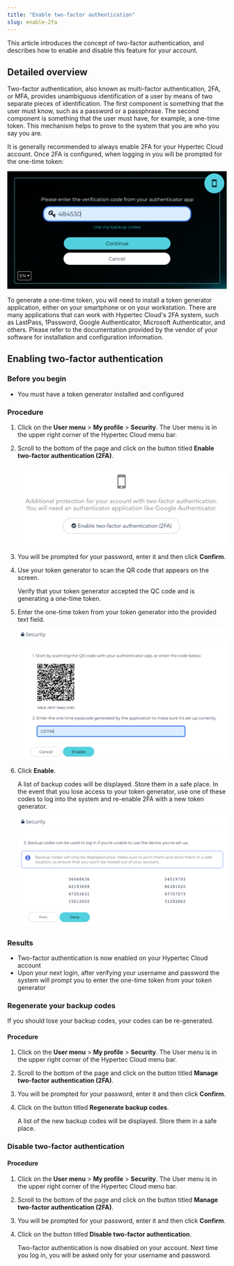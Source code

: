 ```yaml
---
title: "Enable two-factor authentication"
slug: enable-2fa
---
```



This article introduces the concept of two-factor authentication, and describes how to enable and disable this feature for your account.

## Detailed overview

Two-factor authentication, also known as multi-factor authentication, 2FA, or MFA, provides unambiguous identification of a user by means of two separate pieces of identification. The first component is something that the user must know, such as a password or a passphrase. The second component is something that the user must have, for example, a one-time token. This mechanism helps to prove to the system that you are who you say you are.

It is generally recommended to always enable 2FA for your Hypertec Cloud account. Once 2FA is configured, when logging in you will be prompted for the one-time token:

![Screenshot of the Hypertec Cloud login page prompting for a one-time token](/assets/enable-2fa-login-en.png)

To generate a one-time token, you will need to install a token generator application, either on your smartphone or on your workstation. There are many applications that can work with Hypertec Cloud's 2FA system, such as LastPass, 1Password, Google Authenticator, Microsoft Authenticator, and others. Please refer to the documentation provided by the vendor of your software for installation and configuration information.

## Enabling two-factor authentication

### Before you begin

-   You must have a token generator installed and configured

### Procedure

1.  Click on the **User menu** \> **My profile** \> **Security**. The User menu is in the upper right corner of the Hypertec Cloud menu bar.

2.  Scroll to the bottom of the page and click on the button titled **Enable two-factor authentication \(2FA\)**.

    ![Screenshot of the Security page, focused on the Enable two-factor authentication button](/assets/enable-2fa-enablebutton-en.png)

3.  You will be prompted for your password, enter it and then click **Confirm**.

4.  Use your token generator to scan the QR code that appears on the screen.

    Verify that your token generator accepted the QC code and is generating a one-time token.

5.  Enter the one-time token from your token generator into the provided text field.

    ![Screenshot of the Security page, focused on the QR code and token entry](/assets/enable-2fa-qrcode-en.png)

6.  Click **Enable**.

    A list of backup codes will be displayed. Store them in a safe place. In the event that you lose access to your token generator, use one of these codes to log into the system and re-enable 2FA with a new token generator.

    ![Screenshot of the Security page, focused on the backup codes](/assets/enable-2fa-codes-en.png)


### Results

-   Two-factor authentication is now enabled on your Hypertec Cloud account
-   Upon your next login, after verifying your username and password the system will prompt you to enter the one-time token from your token generator

### Regenerate your backup codes

If you should lose your backup codes, your codes can be re-generated.

#### Procedure

1.  Click on the **User menu** \> **My profile** \> **Security**. The User menu is in the upper right corner of the Hypertec Cloud menu bar.

2.  Scroll to the bottom of the page and click on the button titled **Manage two-factor authentication \(2FA\)**.

3.  You will be prompted for your password, enter it and then click **Confirm**.

4.  Click on the button titled **Regenerate backup codes**.

    A list of the new backup codes will be displayed. Store them in a safe place.


### Disable two-factor authentication

#### Procedure

1.  Click on the **User menu** \> **My profile** \> **Security**. The User menu is in the upper right corner of the Hypertec Cloud menu bar.

2.  Scroll to the bottom of the page and click on the button titled **Manage two-factor authentication \(2FA\)**.

3.  You will be prompted for your password, enter it and then click **Confirm**.

4.  Click on the button titled **Disable two-factor authentication**.

    Two-factor authentication is now disabled on your account. Next time you log in, you will be asked only for your username and password.


